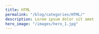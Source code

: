 ```yaml
---
title: HTML
permalink: "/blog/categories/HTML/"
description: Lorem ipsum dolor sit amet
hero_image: "/images/hero_1.jpg"
---
```


